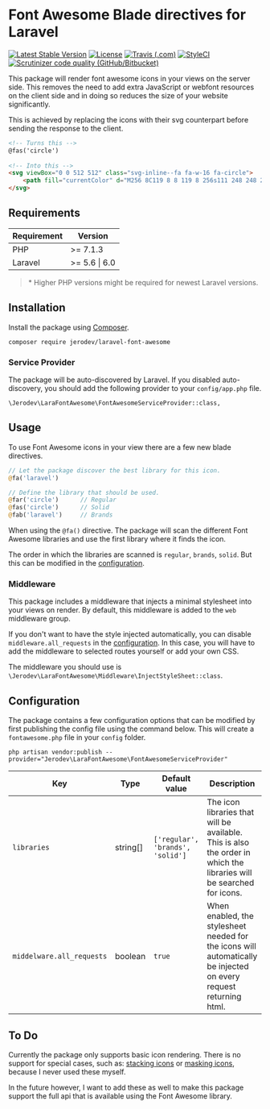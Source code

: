 # Font Awesome Blade directives for Laravel
[![Latest Stable Version](https://poser.pugx.org/jerodev/laravel-font-awesome/v/stable?format=flat-square)](https://packagist.org/packages/jerodev/laravel-font-awesome)
[![License](https://poser.pugx.org/jerodev/laravel-font-awesome/license?format=flat-square)](https://packagist.org/packages/jerodev/laravel-font-awesome)
[![Travis (.com)](https://img.shields.io/travis/com/jerodev/laravel-font-awesome.svg?style=flat-square)](https://travis-ci.com/jerodev/laravel-font-awesome)
[![StyleCI](https://github.styleci.io/repos/193088933/shield?branch=master)](https://github.styleci.io/repos/193088933)
[![Scrutinizer code quality (GitHub/Bitbucket)](https://img.shields.io/scrutinizer/quality/g/jerodev/laravel-font-awesome/master.svg?style=flat-square)](https://scrutinizer-ci.com/g/jerodev/laravel-font-awesome/?branch=master)

This package will render font awesome icons in your views on the server side. This removes the need to add extra JavaScript or webfont resources on the client side and in doing so reduces the size of your website significantly.

This is achieved by replacing the icons with their svg counterpart before sending the response to the client.

``` html
<!-- Turns this -->
@fas('circle')
  
<!-- Into this -->
<svg viewBox="0 0 512 512" class="svg-inline--fa fa-w-16 fa-circle">
    <path fill="currentColor" d="M256 8C119 8 8 119 8 256s111 248 248 248 248-111 248-248S393 8 256 8z"/>
</svg>
```

## Requirements

| Requirement | Version |
| --- | --- |
| PHP | >= 7.1.3 |
| Laravel | >= 5.6 \| 6.0 |

> \* Higher PHP versions might be required for newest Laravel versions.

## Installation

Install the package using [Composer](https://getcomposer.org/).

    composer require jerodev/laravel-font-awesome

### Service Provider

The package will be auto-discovered by Laravel. If you disabled auto-discovery, you should add the following provider to your `config/app.php` file.

    \Jerodev\LaraFontAwesome\FontAwesomeServiceProvider::class,

## Usage

To use Font Awesome icons in your view there are a few new blade directives.

``` php
// Let the package discover the best library for this icon.
@fa('laravel')

// Define the library that should be used.
@far('circle')      // Regular
@fas('circle')      // Solid
@fab('laravel')     // Brands
```

When using the `@fa()` directive. The package will scan the different Font Awesome libraries and use the first library where it finds the icon.

The order in which the libraries are scanned is `regular`, `brands`, `solid`. But this can be modified in the [configuration](#configuration).

### Middleware

This package includes a middleware that injects a minimal stylesheet into your views on render. By default, this middleware is added to the `web` middleware group.

If you don't want to have the style injected automatically, you can disable `middleware.all_requests` in the [configuration](#configuration). In this case, you will have to add the middleware to selected routes yourself or add your own CSS.

The middleware you should use is `\Jerodev\LaraFontAwesome\Middleware\InjectStyleSheet::class`.


## Configuration

The package contains a few configuration options that can be modified by first publishing the config file using the command below. This will create a `fontawesome.php` file in your `config` folder.

    php artisan vendor:publish --provider="Jerodev\LaraFontAwesome\FontAwesomeServiceProvider"

| Key  | Type | Default value | Description |
| --- | --- | --- | --- |
| `libraries` | string[]  | `['regular', 'brands', 'solid']` | The icon libraries that will be available. This is also the order in which the libraries will be searched for icons. |
| `middelware.all_requests` | boolean  | `true` | When enabled, the stylesheet needed for the icons will automatically be injected on every request returning html. |

## To Do

Currently the package only supports basic icon rendering. There is no support for special cases, such as: [stacking icons](https://fontawesome.com/how-to-use/on-the-web/styling/stacking-icons) or [masking icons](https://fontawesome.com/how-to-use/on-the-web/styling/masking), because I never used these myself.

In the future however, I want to add these as well to make this package support the full api that is available using the Font Awesome library.
